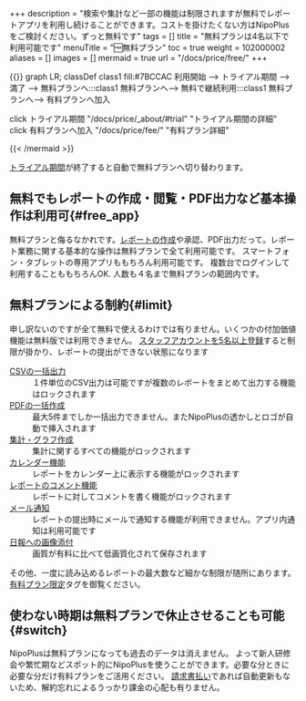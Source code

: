 +++
description = "検索や集計など一部の機能は制限されますが無料でレポートアプリを利用し続けることができます。コストを掛けたくない方はNipoPlusをご検討ください。ずっと無料です"
tags = []
title = "無料プランは4名以下で利用可能です"
menuTitle = "🆓無料プラン"
toc = true
weight = 102000002
aliases = []
images = []
mermaid = true
url = "/docs/price/free/"
+++

{{<mermaid align="center">}}
graph LR;
classDef class1 fill:#7BCCAC
  利用開始 --> トライアル期間 --> 満了 -->  無料プランへ:::class1
  無料プランへ--> 無料で継続利用:::class1
  無料プランへ--> 有料プランへ加入

click トライアル期間 "/docs/price/_about/#trial" "トライアル期間の詳細"
click 有料プランへ加入 "/docs/price/fee/" "有料プラン詳細"

{{< /mermaid >}}

[トライアル期間](/docs/price/_about/#trial)が終了すると自動で無料プランへ切り替わります。

## 無料でもレポートの作成・閲覧・PDF出力など基本操作は利用可{#free_app}


無料プランと侮るなかれです。[レポートの作成](/docs/manual/write-report/write/)や承認、PDF出力だって。レポート業務に関する基本的な操作は無料プランで全て利用可能です。
スマートフォン・タブレットの専用アプリももちろん利用可能です。
複数台でログインして利用することももちろんOK.
人数も４名まで無料プランの範囲内です。

## 無料プランによる制約{#limit}

申し訳ないのですが全て無料で使えるわけでは有りません。いくつかの付加価値機能は無料版では利用できません。
[スタッフアカウントを5名以上登録](/docs/manual/initial-setting/staff/make/)すると制限が掛かり、レポートの提出ができない状態になります

<dl class="basic">
<dt><a href="/docs/manual/analytics/csv/">CSVの一括出力</a></dt>
<dd>１件単位のCSV出力は可能ですが複数のレポートをまとめて出力する機能はロックされます</dd>
<dt><a href="/docs/manual/pdf/pdfbatch/">PDFの一括作成</a></dt>
<dd>最大5件までしか一括出力できません。またNipoPlusの透かしとロゴが自動で挿入されます</dd>
<dt><a href="/docs/manual/analytics/_about/">集計・グラフ作成</a></dt>
<dd>集計に関するすべての機能がロックされます</dd>
<dt><a href="/docs/manual/calendar/_about/">カレンダー機能</a></dt>
<dd>レポートをカレンダー上に表示する機能がロックされます</dd>
<dt><a href="/docs/manual/read-report/state/#comment">レポートのコメント機能</a></dt>
<dd>レポートに対してコメントを書く機能がロックされます</dd>
<dt><a href="/docs/manual/utils/notice/#email">メール通知</a></dt>
<dd>レポートの提出時にメールで通知する機能が利用できません。アプリ内通知は利用可能です</dd>
<dt><a href="/docs/manual/write-report/parts/#picture">日報への画像添付</a></dt>
<dd>画質が有料に比べて低画質化されて保存されます</dd>
</dl>

その他、一度に読み込めるレポートの最大数など細かな制限が随所にあります。[有料プラン限定](/tags/有料プラン限定/)タグを御覧ください。


## 使わない時期は無料プランで休止させることも可能{#switch}

NipoPlusは無料プランになっても過去のデータは消えません。
よって新人研修会や繁忙期などスポット的にNipoPlusを使うことができます。必要な分ときに必要な分だけ有料プランをご活用ください。
[請求書払い](/docs/price/invoice/)であれば自動更新もないため、解約忘れによるうっかり課金の心配も有りません。
